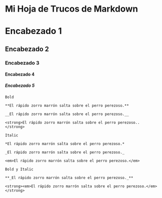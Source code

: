 # Mi Hoja de Trucos de Markdown 

# Encabezado 1
## Encabezado 2
### Encabezado 3
#### Encabezado 4
##### Encabezado 5

```
Bold

**El rápido zorro marrón salta sobre el perro perezoso.**

__El rápido zorro marrón salta sobre el perro perezoso.__

<strong>El rápido zorro marrón salta sobre el perro perezoso..</strong>

Italic

*El rápido zorro marrón salta sobre el perro perezoso.*

_El rápido zorro marrón salta sobre el perro perezoso._

<em>El rápido zorro marrón salta sobre el perro perezoso.</em>

Bold y Italic

**_El rápido zorro marrón salta sobre el perro perezoso._**

<strong><em>El rápido zorro marrón salta sobre el perro perezoso.</em></strong>

``` 

